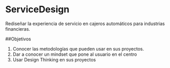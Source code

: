 # ServiceDesign
Rediseñar la experiencia de servicio en cajeros automáticos para industrias financieras.


##Objetivos
1. Conocer las metodologías que pueden usar en sus proyectos.
2. Dar a conocer un mindset que pone al usuario en el centro
3. Usar Design Thinking en sus proyectos











